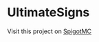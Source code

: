 # UltimateSigns
Visit this project on [SpigotMC](https://www.spigotmc.org/resources/ultimatesigns.72462/)
